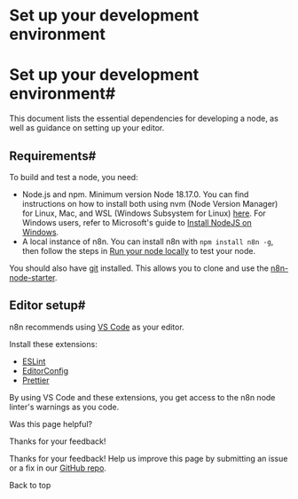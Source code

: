 # Set up your development environment

[ ](https://github.com/n8n-io/n8n-docs/edit/main/docs/integrations/creating-nodes/build/node-development-environment.md "Edit this page")

# Set up your development environment#

This document lists the essential dependencies for developing a node, as well as guidance on setting up your editor.

## Requirements#

To build and test a node, you need: 

  * Node.js and npm. Minimum version Node 18.17.0. You can find instructions on how to install both using nvm (Node Version Manager) for Linux, Mac, and WSL (Windows Subsystem for Linux) [here](https://github.com/nvm-sh/nvm). For Windows users, refer to Microsoft's guide to [Install NodeJS on Windows](https://docs.microsoft.com/en-us/windows/dev-environment/javascript/nodejs-on-windows).
  * A local instance of n8n. You can install n8n with `npm install n8n -g`, then follow the steps in [Run your node locally](../../test/run-node-locally/) to test your node.



You should also have [git](https://git-scm.com/) installed. This allows you to clone and use the [n8n-node-starter](https://github.com/n8n-io/n8n-nodes-starter).

## Editor setup#

n8n recommends using [VS Code](https://code.visualstudio.com/) as your editor.

Install these extensions:

  * [ESLint](https://marketplace.visualstudio.com/items?itemName=dbaeumer.vscode-eslint)
  * [EditorConfig](https://marketplace.visualstudio.com/items?itemName=EditorConfig.EditorConfig)
  * [Prettier](https://marketplace.visualstudio.com/items?itemName=esbenp.prettier-vscode)



By using VS Code and these extensions, you get access to the n8n node linter's warnings as you code.

Was this page helpful? 

Thanks for your feedback! 

Thanks for your feedback! Help us improve this page by submitting an issue or a fix in our [GitHub repo](https://github.com/n8n-io/n8n-docs). 

Back to top 
